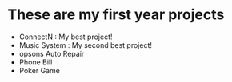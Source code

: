 # These are my first year projects

  * ConnectN : My best project!
  * Music System : My second best project!
  * opsons Auto Repair
  * Phone Bill
  * Poker Game
